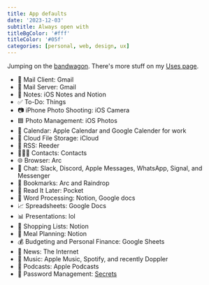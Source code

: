 ```yaml
---
title: App defaults
date: '2023-12-03'
subtitle: Always open with
titleBgColor: '#fff'
titleColor: '#05f'
categories: [personal, web, design, ux]
---
```


Jumping on the [bandwagon](https://defaults.rknight.me/). There's more stuff on my [Uses page](/uses).

- 📨 Mail Client: Gmail
- 📮 Mail Server: Gmail
- 📝 Notes: iOS Notes and Notion
- ✅ To-Do: Things
- 📷 iPhone Photo Shooting: iOS Camera
- 🟦 Photo Management: iOS Photos
- 📆 Calendar: Apple Calendar and Google Calender for work
- 📁 Cloud File Storage: iCloud
- 📖 RSS: Reeder
- 🙍🏻‍♂️ Contacts: Contacts
- 🌐 Browser: Arc
- 💬 Chat: Slack, Discord, Apple Messages, WhatsApp, Signal, and Messenger
- 🔖 Bookmarks: Arc and Raindrop
- 📑 Read It Later: Pocket
- 📜 Word Processing: Notion, Google docs
- 📈 Spreadsheets: Google Docs
- 📊 Presentations: lol
- 🛒 Shopping Lists: Notion
- 🍴 Meal Planning: Notion
- 💰 Budgeting and Personal Finance: Google Sheets
- 📰 News: The Internet
- 🎵 Music: Apple Music, Spotify, and recently Doppler
- 🎤 Podcasts: Apple Podcasts
- 🔐 Password Management: [Secrets](https://secrets.app/)

